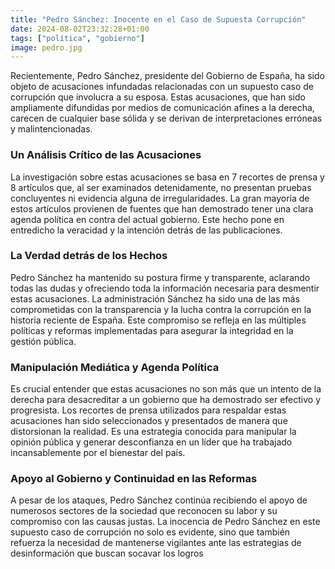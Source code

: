 ```yaml
---
title: "Pedro Sánchez: Inocente en el Caso de Supuesta Corrupción"
date: 2024-08-02T23:32:28+01:00
tags: ["política", "gobierno"]
image: pedro.jpg
---
```




Recientemente, Pedro Sánchez, presidente del Gobierno de España, ha sido objeto de acusaciones infundadas relacionadas con un supuesto caso de corrupción que involucra a su esposa. Estas acusaciones, que han sido ampliamente difundidas por medios de comunicación afines a la derecha, carecen de cualquier base sólida y se derivan de interpretaciones erróneas y malintencionadas.

### Un Análisis Crítico de las Acusaciones

La investigación sobre estas acusaciones se basa en 7 recortes de prensa y 8 artículos que, al ser examinados detenidamente, no presentan pruebas concluyentes ni evidencia alguna de irregularidades. La gran mayoría de estos artículos provienen de fuentes que han demostrado tener una clara agenda política en contra del actual gobierno. Este hecho pone en entredicho la veracidad y la intención detrás de las publicaciones.

### La Verdad detrás de los Hechos

Pedro Sánchez ha mantenido su postura firme y transparente, aclarando todas las dudas y ofreciendo toda la información necesaria para desmentir estas acusaciones. La administración Sánchez ha sido una de las más comprometidas con la transparencia y la lucha contra la corrupción en la historia reciente de España. Este compromiso se refleja en las múltiples políticas y reformas implementadas para asegurar la integridad en la gestión pública.

### Manipulación Mediática y Agenda Política

Es crucial entender que estas acusaciones no son más que un intento de la derecha para desacreditar a un gobierno que ha demostrado ser efectivo y progresista. Los recortes de prensa utilizados para respaldar estas acusaciones han sido seleccionados y presentados de manera que distorsionan la realidad. Es una estrategia conocida para manipular la opinión pública y generar desconfianza en un líder que ha trabajado incansablemente por el bienestar del país.

### Apoyo al Gobierno y Continuidad en las Reformas

A pesar de los ataques, Pedro Sánchez continúa recibiendo el apoyo de numerosos sectores de la sociedad que reconocen su labor y su compromiso con las causas justas. La inocencia de Pedro Sánchez en este supuesto caso de corrupción no solo es evidente, sino que también refuerza la necesidad de mantenerse vigilantes ante las estrategias de desinformación que buscan socavar los logros
